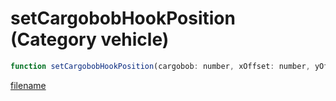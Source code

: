 # setCargobobHookPosition (Category vehicle)

```js
function setCargobobHookPosition(cargobob: number, xOffset: number, yOffset: number, state: int): void
```

[filename](setCargobobHookPosition_m.md ':include')